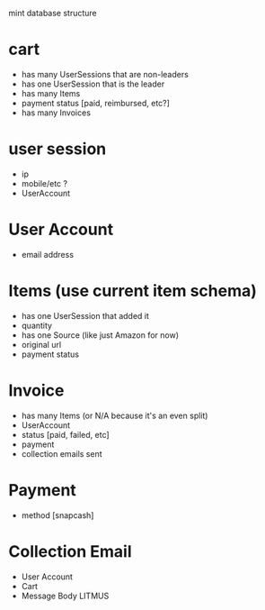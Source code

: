 mint database structure

# cart
- has many UserSessions that are non-leaders
- has one UserSession that is the leader
- has many Items
- payment status [paid, reimbursed, etc?]
- has many Invoices


# user session
- ip
- mobile/etc ? 
- UserAccount

# User Account
- email address

# Items (use current item schema)
- has one UserSession that added it
- quantity
- has one Source (like just Amazon for now)
- original url
- payment status

# Invoice
- has many Items (or N/A because it's an even split)
- UserAccount
- status [paid, failed, etc]
- payment
- collection emails sent

# Payment
- method [snapcash]

# Collection Email
- User Account
- Cart
- Message Body LITMUS






